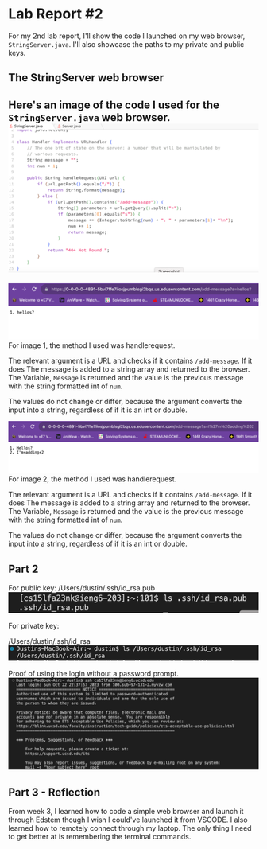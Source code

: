 # Lab Report #2
For my 2nd lab report, I'll show the code I launched on my web browser, ```StringServer.java```. I'll also showcase the paths to my private and public keys.

## The StringServer web browser
Here's an image of the code I used for the ```StringServer.java``` web browser.
![Image](lab2to2.png)
---
![Image](lab2to3.png) 
For image 1, the method I used was handlerequest. 

The relevant argument is a URL and checks if it contains ```/add-message```. If it does The message is added to a string array and returned to the browser. The Variable, ```Message``` is returned and the value is the previous message with the string formatted int of ```num```. 

The values do not change or differ, because the argument converts the input into a string, regardless of if it is an int or double.

![Image](lab2to4.png)
For image 2, the method I used was handlerequest. 

The relevant argument is a URL and checks if it contains ```/add-message```. If it does The message is added to a string array and returned to the browser. The Variable, ```Message``` is returned and the value is the previous message with the string formatted int of ```num```.

The values do not change or differ, because the argument converts the input into a string, regardless of if it is an int or double.


## Part 2
For public key:
/Users/dustin/.ssh/id_rsa.pub
![Image](ieng6private.png)

For private key:

/Users/dustin/.ssh/id_rsa
![Image](privatepathlocal.png)

Proof of using the login without a password prompt.
![Image](pathworking.png)


## Part 3 - Reflection
From week 3, I learned how to code a simple web browser and launch it through Edstem though I wish I could've launched it from VSCODE. I also learned how to remotely connect through my laptop. The only thing I need to get better at is remembering the terminal commands.
